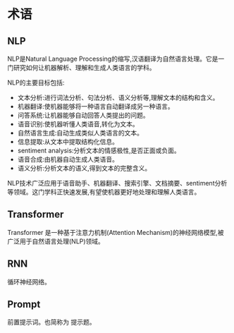 # 术语
## NLP
NLP是Natural Language Processing的缩写,汉语翻译为自然语言处理。它是一门研究如何让机器解析、理解和生成人类语言的学科。

NLP的主要目标包括:
* 文本分析:进行词法分析、句法分析、语义分析等,理解文本的结构和含义。
* 机器翻译:使机器能够将一种语言自动翻译成另一种语言。
* 问答系统:让机器能够自动回答人类提出的问题。
* 语音识别:使机器听懂人类语音,转化为文本。
* 自然语言生成:自动生成类似人类语言的文本。
* 信息提取:从文本中提取结构化信息。
* sentiment analysis:分析文本的情感极性,是否正面或负面。
* 语音合成:由机器自动生成人类语音。
*  语义分析:分析文本的语义,得到文本的完整含义。

NLP技术广泛应用于语音助手、机器翻译、搜索引擎、文档摘要、sentiment分析等领域。这门学科正快速发展,有望使机器更好地处理和理解人类语言。

## Transformer 
Transformer 是一种基于注意力机制(Attention Mechanism)的神经网络模型,被广泛用于自然语言处理(NLP)领域。

## RNN
循环神经网络。

## Prompt
前置提示词。也简称为 提示题。

